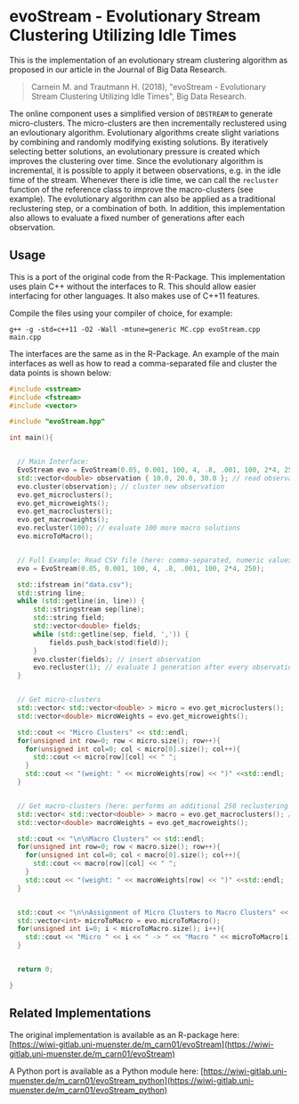 # evoStream - Evolutionary Stream Clustering Utilizing Idle Times

This is the implementation of an evolutionary stream clustering algorithm as proposed in our article in the Journal of Big Data Research.

> Carnein M. and Trautmann H. (2018), "evoStream - Evolutionary Stream Clustering Utilizing Idle Times", Big Data Research. 

The online component uses a simplified version of `DBSTREAM` to generate micro-clusters.
The micro-clusters are then incrementally reclustered using an evloutionary algorithm.
Evolutionary algorithms create slight variations by combining and randomly modifying existing solutions.
By iteratively selecting better solutions, an evolutionary pressure is created which improves the clustering over time.
Since the evolutionary algorithm is incremental, it is possible to apply it between observations, e.g. in the idle time of the stream.
Whenever there is idle time, we can call the `recluster` function of the reference class to improve the macro-clusters (see example).
The evolutionary algorithm can also be applied as a traditional reclustering step, or a combination of both.
In addition, this implementation also allows to evaluate a fixed number of generations after each observation.

## Usage

This is a port of the original code from the R-Package. This implementation uses plain C++ without the interfaces to R. This should allow easier interfacing for other languages. It also makes use of C++11 features.

Compile the files using your compiler of choice, for example:

```
g++ -g -std=c++11 -O2 -Wall -mtune=generic MC.cpp evoStream.cpp main.cpp
```

The interfaces are the same as in the R-Package. An example of the main interfaces as well as how to read a comma-separated file and cluster the data points is shown below:

```cpp
#include <sstream>
#include <fstream>
#include <vector>

#include "evoStream.hpp"

int main(){


  // Main Interface:
  EvoStream evo = EvoStream(0.05, 0.001, 100, 4, .8, .001, 100, 2*4, 250); // init
  std::vector<double> observation { 10.0, 20.0, 30.0 }; // read observation
  evo.cluster(observation); // cluster new observation
  evo.get_microclusters();
  evo.get_microweights();
  evo.get_macroclusters();
  evo.get_macroweights();
  evo.recluster(100); // evaluate 100 more macro solutions
  evo.microToMacro();


  // Full Example: Read CSV file (here: comma-separated, numeric values)
  evo = EvoStream(0.05, 0.001, 100, 4, .8, .001, 100, 2*4, 250);

  std::ifstream in("data.csv");
  std::string line;
  while (std::getline(in, line)) {
      std::stringstream sep(line);
      std::string field;
      std::vector<double> fields;
      while (std::getline(sep, field, ',')) {
          fields.push_back(stod(field));
      }
      evo.cluster(fields); // insert observation
      evo.recluster(1); // evaluate 1 generation after every observation. This can be adapted to the available time
  }


  // Get micro-clusters
  std::vector< std::vector<double> > micro = evo.get_microclusters();
  std::vector<double> microWeights = evo.get_microweights();

  std::cout << "Micro Clusters" << std::endl;
  for(unsigned int row=0; row < micro.size(); row++){
    for(unsigned int col=0; col < micro[0].size(); col++){
      std::cout << micro[row][col] << " ";
    }
    std::cout << "(weight: " << microWeights[row] << ")" <<std::endl;
  }


  // Get macro-clusters (here: performs an additional 250 reclustering steps, see parameter)
  std::vector< std::vector<double> > macro = evo.get_macroclusters(); // reclustering 
  std::vector<double> macroWeights = evo.get_macroweights(); 

  std::cout << "\n\nMacro Clusters" << std::endl;
  for(unsigned int row=0; row < macro.size(); row++){
    for(unsigned int col=0; col < macro[0].size(); col++){
      std::cout << macro[row][col] << " ";
    }
    std::cout << "(weight: " << macroWeights[row] << ")" <<std::endl;
  }


  std::cout << "\n\nAssignment of Micro Clusters to Macro Clusters" << std::endl;
  std::vector<int> microToMacro = evo.microToMacro();
  for(unsigned int i=0; i < microToMacro.size(); i++){
    std::cout << "Micro " << i << " -> " << "Macro " << microToMacro[i] << std::endl;
  }


  return 0;

}
```

## Related Implementations

The original implementation is available as an R-package here: [https://wiwi-gitlab.uni-muenster.de/m_carn01/evoStream](https://wiwi-gitlab.uni-muenster.de/m_carn01/evoStream)

A Python port is available as a Python module here: [https://wiwi-gitlab.uni-muenster.de/m_carn01/evoStream_python](https://wiwi-gitlab.uni-muenster.de/m_carn01/evoStream_python)

